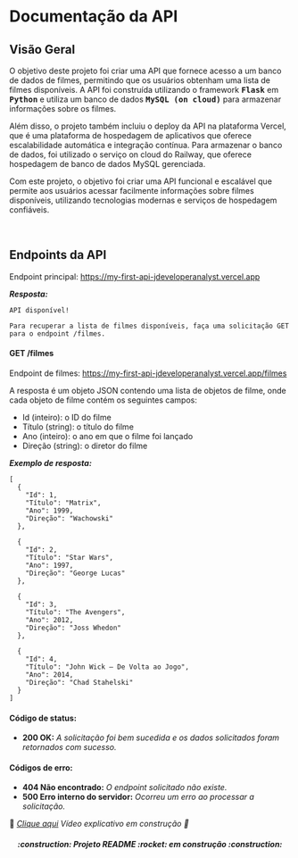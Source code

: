 # Documentação da API

## Visão Geral
O objetivo deste projeto foi criar uma API que fornece acesso a um banco de dados de filmes, permitindo que os usuários obtenham uma lista de filmes disponíveis. A API foi construída utilizando o framework <kbd>**Flask**</kbd> em <kbd>**Python**</kbd> e utiliza um banco de dados <kbd>**MySQL (on cloud)**</kbd> para armazenar informações sobre os filmes.

Além disso, o projeto também incluiu o deploy da API na plataforma Vercel, que é uma plataforma de hospedagem de aplicativos que oferece escalabilidade automática e integração contínua. Para armazenar o banco de dados, foi utilizado o serviço on cloud do Railway, que oferece hospedagem de banco de dados MySQL gerenciada.

Com este projeto, o objetivo foi criar uma API funcional e escalável que permite aos usuários acessar facilmente informações sobre filmes disponíveis, utilizando tecnologias modernas e serviços de hospedagem confiáveis.

<br>

## Endpoints da API

Endpoint principal: https://my-first-api-jdeveloperanalyst.vercel.app

__*Resposta:*__
```
API disponível! 

Para recuperar a lista de filmes disponíveis, faça uma solicitação GET para o endpoint /filmes.
```

#### GET /filmes

Endpoint de filmes: https://my-first-api-jdeveloperanalyst.vercel.app/filmes

A resposta é um objeto JSON contendo uma lista de objetos de filme, onde cada objeto de filme contém os seguintes campos:

* Id (inteiro): o ID do filme
* Título (string): o título do filme
* Ano (inteiro): o ano em que o filme foi lançado
* Direção (string): o diretor do filme

__*Exemplo de resposta:*__
```
[
  {
    "Id": 1,
    "Título": "Matrix",
    "Ano": 1999,
    "Direção": "Wachowski"
  },

  {
    "Id": 2,
    "Título": "Star Wars",
    "Ano": 1997,
    "Direção": "George Lucas"
  },

  {
    "Id": 3,
    "Título": "The Avengers",
    "Ano": 2012,
    "Direção": "Joss Whedon"
  },

  {
    "Id": 4,
    "Título": "John Wick – De Volta ao Jogo",
    "Ano": 2014,
    "Direção": "Chad Stahelski"
  }
]
```

#### Código de status:
* **200 OK:** *A solicitação foi bem sucedida e os dados solicitados foram retornados com sucesso.*

#### Códigos de erro:
* **404 Não encontrado:** *O endpoint solicitado não existe.*
* **500 Erro interno do servidor:** *Ocorreu um erro ao processar a solicitação.*

:construction: [*Clique aqui*]() *Vídeo explicativo em construção :construction:*

<h5 align="center">
  :construction: Projeto README :rocket: em construção :construction:
</h5>
 
